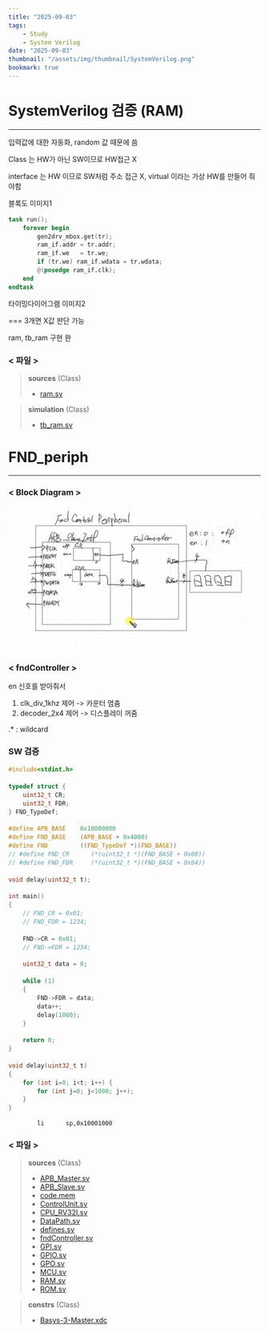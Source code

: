 ```yaml
---
title: "2025-09-03"
tags:
    - Study
    - System Verilog
date: "2025-09-03"
thumbnail: "/assets/img/thumbnail/SystemVerilog.png"
bookmark: true
---
```


# SystemVerilog 검증 (RAM)
---
입력값에 대한 자동화, random 값 때문에 씀

Class 는 HW가 아닌 SW이므로 HW접근 X

interface 는 HW 이므로 SW처럼 주소 접근 X, virtual 이라는 가상 HW를 만들어 줘야함

블록도 이미지1

```verilog
task run();
    forever begin
        gen2drv_mbox.get(tr);
        ram_if.addr = tr.addr;
        ram_if.we   = tr.we;
        if (tr.we) ram_if.wdata = tr.wdata;
        @(posedge ram_if.clk);
    end
endtask
```

타이밍다이어그램 이미지2

=== 3개면 X값 판단 가능

ram, tb_ram 구현 완

### < 파일 >
> **sources** (Class)
> - [ram.sv](<../../assets/source file/250903/250903_Class/first/ram.sv>)

> **simulation** (Class)
> - [tb_ram.sv](<../../assets/source file/250903/250903_Class/first/tb_ram.sv>)


# FND_periph
---
### < Block Diagram >
![alt text](../../assets/img/final/250903/3.png)

### < fndController >
en 신호를 받아줘서 
1. clk_div_1khz 제어 -> 카운터 멈춤
2. decoder_2x4 제어 -> 디스플레이 꺼줌

.* : wildcard

### SW 검증
```c
#include<stdint.h>

typedef struct {
    uint32_t CR;
    uint32_t FDR;
} FND_TypeDef;

#define APB_BASE    0x10000000
#define FND_BASE    (APB_BASE + 0x4000)
#define FND         ((FND_TypeDef *)(FND_BASE))
// #define FND_CR      (*(uint32_t *)(FND_BASE + 0x00))
// #define FND_FDR     (*(uint32_t *)(FND_BASE + 0x04)) 

void delay(uint32_t t);

int main()
{
    // FND_CR = 0x01;
    // FND_FDR = 1234;

    FND->CR = 0x01;
    // FND->FDR = 1234;

    uint32_t data = 0;

    while (1)
    {
        FND->FDR = data;
        data++;
        delay(1000);
    }

    return 0;
}

void delay(uint32_t t)
{
    for (int i=0; i<t; i++) {
        for (int j=0; j<1000; j++);
    }
}
```

```text
		li 		sp,0x10001000
```

### < 파일 >
> **sources** (Class)
> - [APB_Master.sv](<../../assets/source file/250903/250903_Class/second/APB_Master.sv>)
> - [APB_Slave.sv](<../../assets/source file/250903/250903_Class/second/APB_Slave.sv>)
> - [code.mem](<../../assets/source file/250903/250903_Class/second/code.mem>)
> - [ControlUnit.sv](<../../assets/source file/250903/250903_Class/second/ControlUnit.sv>)
> - [CPU_RV32I.sv](<../../assets/source file/250903/250903_Class/second/CPU_RV32I.sv>)
> - [DataPath.sv](<../../assets/source file/250903/250903_Class/second/DataPath.sv>)
> - [defines.sv](<../../assets/source file/250903/250903_Class/second/defines.sv>)
> - [fndController.sv](<../../assets/source file/250903/250903_Class/second/fndController.sv>)
> - [GPI.sv](<../../assets/source file/250903/250903_Class/second/GPI.sv>)
> - [GPIO.sv](<../../assets/source file/250903/250903_Class/second/GPIO.sv>)
> - [GPO.sv](<../../assets/source file/250903/250903_Class/second/GPO.sv>)
> - [MCU.sv](<../../assets/source file/250903/250903_Class/second/MCU.sv>)
> - [RAM.sv](<../../assets/source file/250903/250903_Class/second/RAM.sv>)
> - [ROM.sv](<../../assets/source file/250903/250903_Class/second/ROM.sv>)

> **constrs** (Class)
> - [Basys-3-Master.xdc](<../../assets/source file/250903/250903_Class/second/Basys-3-Master.xdc>)